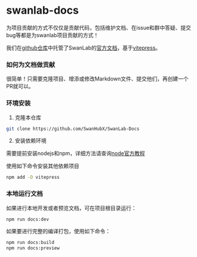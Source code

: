 # swanlab-docs

为项目贡献的方式不仅仅是贡献代码，包括维护文档、在issue和群中答疑、提交bug等都是为swanlab项目贡献的方式！

我们在[github仓库](https://github.com/SwanHubX/SwanLab-Docs)中托管了SwanLab的[官方文档](https://docs.swanlab.cn)，基于[vitepress](https://vitepress.dev/zh/guide/getting-started)。

### 如何为文档做贡献

很简单！只需要克隆项目、增添或修改Markdown文件、提交他们，再创建一个PR就可以。

### 环境安装

1. 克隆本仓库

```bash
git clone https://github.com/SwanHubX/SwanLab-Docs
```

2. 安装依赖环境

需要提前安装nodejs和npm，详细方法请查询[node官方教程](https://nodejs.org/en/download/package-manager)

使用如下命令安装其他依赖项目

```bash
npm add -D vitepress
```

### 本地运行文档

如果进行本地开发或者预览文档，可在项目根目录运行：

```bash
npm run docs:dev
```

如果要进行完整的编译打包，使用如下命令：

```bash
npm run docs:build
npm run docs:preview
```